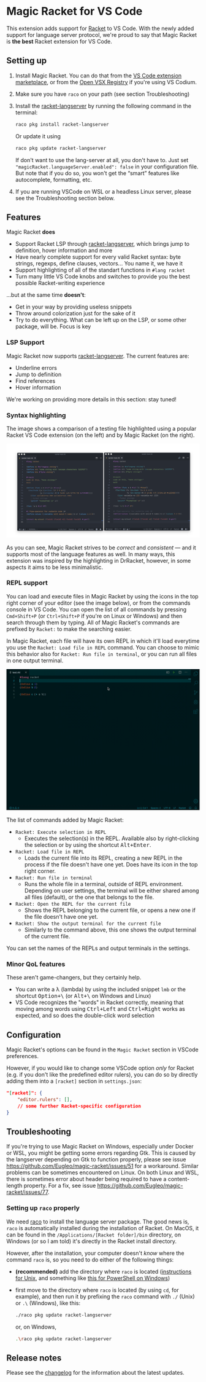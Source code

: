 # Magic Racket for VS Code

This extension adds support for [Racket](http://www.racket-lang.org) to VS Code. With the newly added support for language server protocol, we're proud to say that Magic Racket is **the best** Racket extension for VS Code.

## Setting up

1. Install Magic Racket. You can do that from the [VS Code extension marketplace](https://marketplace.visualstudio.com/items?itemName=evzen-wybitul.magic-racket), or from the [Open VSX Registry](https://open-vsx.org/extension/evzen-wybitul/magic-racket) if you're using VS Codium.
2. Make sure you have `raco` on your path (see section Troubleshooting)
3. Install the [racket-langserver](https://github.com/jeapostrophe/racket-langserver) by running the following command in the terminal:

    ```bash
    raco pkg install racket-langserver
    ```

    Or update it using

    ```bash
    raco pkg update racket-langserver
    ```

    If don't want to use the lang-server at all, you don't have to. Just set `"magicRacket.languageServer.enabled": false` in your configuration file. But note that if you do so, you won't get the “smart” features like autocomplete, formatting, etc.
4. If you are running VSCode on WSL or a headless Linux server, please see the Troubleshooting section below.

## Features

Magic Racket **does**

- Support Racket LSP through [racket-langserver](https://github.com/jeapostrophe/racket-langserver), which brings jump to definition, hover information and more
- Have nearly complete support for every valid Racket syntax: byte strings, regexps, define clauses, vectors... You name it, we have it
- Support highlighting of all of the standart functions in `#lang racket`
- Turn many little VS Code knobs and switches to provide you the best possible Racket-writing experience

...but at the same time **doesn't**:

- Get in your way by providing useless snippets
- Throw around colorization just for the sake of it
- Try to do everything. What can be left up on the LSP, or some other package, will be. Focus is key

### LSP Support

Magic Racket now supports [racket-langserver](https://github.com/jeapostrophe/racket-langserver). The current features are:

- Underline errors
- Jump to definition
- Find references
- Hover information

We're working on providing more details in this section: stay tuned!

### Syntax highlighting

The image shows a comparison of a testing file highlighted using a popular Racket VS Code extension (on the left) and by Magic Racket (on the right).

![Highlighting comparison](images/magic-vs-other.png)

As you can see, Magic Racket strives to be _correct_ and _consistent_ — and it supports most of the language features as well. In many ways, this extension was inspired by the highlighting in DrRacket, however, in some aspects it aims to be less minimalistic.

### REPL support

You can load and execute files in Magic Racket by using the icons in the top right corner of your editor (see the image below), or from the commands console in VS Code. You can open the list of all commands by pressing <kbd>`Cmd+Shift+P`</kbd> (or <kbd>`Ctrl+Shift+P`</kbd> if you're on Linux or Windows) and then search through them by typing. All of Magic Racket's commands are prefixed by `Racket:` to make the searching easier.

In Magic Racket, each file will have its own REPL in which it'll load everytime you use the `Racket: Load file in REPL` command. You can choose to mimic this behavior also for `Racket: Run file in terminal`, or you can run all files in one output terminal.

![REPL showcase](images/repl.gif)

The list of commands added by Magic Racket:

- `Racket: Execute selection in REPL`
  - Executes the selection(s) in the REPL. Available also by right-clicking the selection or by using the shortcut <kbd>Alt+Enter</kbd>.
- `Racket: Load file in REPL`
  - Loads the current file into its REPL, creating a new REPL in the process if the file doesn't have one yet. Does have its icon in the top right corner.
- `Racket: Run file in terminal`
  - Runs the whole file in a terminal, outside of REPL environment. Depending on user settings, the terminal will be either shared among all files (default), or the one that belongs to the file.
- `Racket: Open the REPL for the current file`
  - Shows the REPL belonging to the current file, or opens a new one if the file doesn't have one yet.
- `Racket: Show the output terminal for the current file`
  - Similarly to the command above, this one shows the output terminal of the current file.

You can set the names of the REPLs and output terminals in the settings.

### Minor QoL features

These aren't game-changers, but they certainly help.

- You can write a λ (lambda) by using the included snippet `lmb` or the shortcut <kbd>Option+\\</kbd> (or <kbd>Alt+\\</kbd> on Windows and Linux)
- VS Code recognizes the "words" in Racket correctly, meaning that moving among words using <kbd>Ctrl+Left</kbd> and <kbd>Ctrl+Right</kbd> works as expected, and so does the double-click word selection

## Configuration

Magic Racket's options can be found in the `Magic Racket` section in VSCode preferences.

However, if you would like to change some VSCode option _only_ for Racket (e.g. if you don't like the predefined editor rulers), you can do so by directly adding them into a `[racket]` section in `settings.json`:

```json
"[racket]": {
    "editor.rulers": [],
    // some further Racket-specific configuration
}
```

## Troubleshooting

If you're trying to use Magic Racket on Windows, especially under Docker or WSL, you might be getting some errors regarding Gtk. This is caused by the langserver depending on Gtk to function properly, please see issue https://github.com/Eugleo/magic-racket/issues/51 for a workaround. Similar problems can be sometimes encountered on Linux. On both Linux and WSL, there is sometimes error about header being required to have a content-length property. For a fix, see issue https://github.com/Eugleo/magic-racket/issues/77.

### Setting up `raco` properly

We need [raco](https://docs.racket-lang.org/raco/) to install the language server package. The good news is, `raco` is automatically installed during the installation of Racket. On MacOS, it can be found in the `/Applications/[Racket folder]/bin` directory, on Windows (or so I am told) it's directly in the Racket install directory.

However, after the installation, your computer doesn't _know_ where the command `raco` is, so you need to do either of the following things:

- **(recommended)** add the directory where `raco` is located ([instructions for Unix](https://stackoverflow.com/questions/14637979/how-to-permanently-set-path-on-linux-unix), and something like [this for PowerShell on Windows](https://stackoverflow.com/questions/714877/setting-windows-powershell-environment-variables))
- first move to the directory where `raco` is located (by using `cd`, for example), and then run it by prefixing the `raco` command with `./` (Unix) or `.\` (Windows), like this:

    ```bash
    ./raco pkg update racket-langserver
    ```

    or, on Windows,

    ```bash
    .\raco pkg update racket-langserver
    ```

## Release notes

Please see the [changelog](CHANGELOG.md) for the information about the latest updates.
